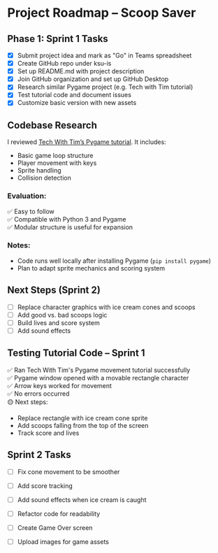 # Project Roadmap – Scoop Saver

## Phase 1: Sprint 1 Tasks
- [x] Submit project idea and mark as "Go" in Teams spreadsheet
- [x] Create GitHub repo under ksu-is
- [x] Set up README.md with project description
- [x] Join GitHub organization and set up GitHub Desktop
- [x] Research similar Pygame project (e.g. Tech with Tim tutorial)
- [x] Test tutorial code and document issues
- [x] Customize basic version with new assets

## Codebase Research
I reviewed [Tech With Tim’s Pygame tutorial](https://github.com/techwithtim/Pygame-Tutorials?files=1). It includes:
- Basic game loop structure
- Player movement with keys
- Sprite handling
- Collision detection

### Evaluation:
✅ Easy to follow  
✅ Compatible with Python 3 and Pygame  
✅ Modular structure is useful for expansion

### Notes:
- Code runs well locally after installing Pygame (`pip install pygame`)
- Plan to adapt sprite mechanics and scoring system

## Next Steps (Sprint 2)
- [ ] Replace character graphics with ice cream cones and scoops
- [ ] Add good vs. bad scoops logic
- [ ] Build lives and score system
- [ ] Add sound effects
## Testing Tutorial Code – Sprint 1

✅ Ran Tech With Tim's Pygame movement tutorial successfully  
✅ Pygame window opened with a movable rectangle character  
✅ Arrow keys worked for movement  
✅ No errors occurred  
🟡 Next steps:
- Replace rectangle with ice cream cone sprite
- Add scoops falling from the top of the screen
- Track score and lives
## Sprint 2 Tasks
- [ ] Fix cone movement to be smoother
- [ ] Add score tracking
- [ ] Add sound effects when ice cream is caught
- [ ] Refactor code for readability
- [ ] Create Game Over screen
- [ ] Upload images for game assets





